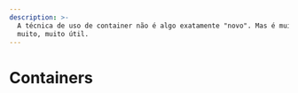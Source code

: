```yaml
---
description: >-
  A técnica de uso de container não é algo exatamente "novo". Mas é muito,
  muito, muito útil.
---
```


# Containers

